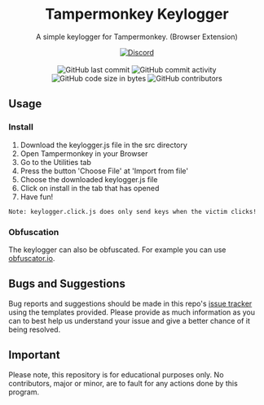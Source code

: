 <h1 align="center">Tampermonkey Keylogger</h1>

<p align="center">A simple keylogger for Tampermonkey. (Browser Extension)</p>

<div align="center">
    <a href="https://discord.gg/5UmsQP4MFH"><img src="https://img.shields.io/discord/610120595765723137?logo=discord" alt="Discord"/></a>
    <br><br>
    <img src="https://img.shields.io/github/last-commit/Lyzev/Keylogger" alt="GitHub last commit"/>
    <img src="https://img.shields.io/github/commit-activity/w/Lyzev/Keylogger" alt="GitHub commit activity"/>
    <br>
    <img src="https://img.shields.io/github/languages/code-size/Lyzev/Keylogger" alt="GitHub code size in bytes"/>
    <img src="https://img.shields.io/github/contributors/Lyzev/Keylogger" alt="GitHub contributors"/>
</div>

## Usage

### Install
1. Download the keylogger.js file in the src directory
2. Open Tampermonkey in your Browser
3. Go to the Utilities tab
4. Press the button 'Choose File' at 'Import from file'
5. Choose the downloaded keylogger.js file
6. Click on install in the tab that has opened
7. Have fun!

``Note: keylogger.click.js does only send keys when the victim clicks!``

### Obfuscation
The keylogger can also be obfuscated. For example you can use [obfuscator.io](https://obfuscator.io/).

## Bugs and Suggestions
Bug reports and suggestions should be made in this repo's [issue tracker](https://github.com/Lyzev/TampermonkeyKeylogger/issues) using the templates provided. Please provide as much information as you can to best help us understand your issue and give a better chance of it being resolved.

## Important
Please note, this repository is for educational purposes only. No contributors, major or minor, are to fault for any actions done by this program.
